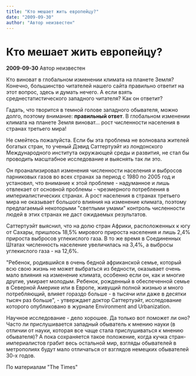 ```yaml
---
title: "Кто мешает жить европейцу?"
date: "2009-09-30"
author: "Автор неизвестен"
---
```


# Кто мешает жить европейцу?

**2009-09-30** Автор неизвестен

Кто виноват в глобальном изменении климата на планете Земля? Конечно, большинство читателей нашего сайта правильно ответит на этот вопрос, здесь и думать нечего. А если взять среднестатистического западного читателя? Как он ответит?

Гадать, что творится в темной голове западного обывателя, можно долго, поэтому внимание: **правильный ответ**. В глобальном изменении климата на планете Земля виноват... рост численности населения в странах третьего мира!

Не смейтесь пожалуйста. Если бы эта проблема не волновала жителей богатых стран, то ученый Дэвид Саттертуэйт из лондонского Международного института окружающей среды и развития, не стал бы проводить масштабное исследование и выяснять так ли это.

Он проанализировал изменения численности населения и выбросов парниковых газов во всех странах за период с 1980 по 2005 год и установил, что внимание к этой проблеме - надуманное и лишь отвлекает от основной проблемы - чрезмерного потребления в империалистических странах. А рост населения в странах третьего мира не оказывает большого влияния на изменение климата, поэтому предлагаемый некоторыми "светлыми умами" контроль численности людей в этих странах не даст ожидаемых результатов.

Саттертуэйт выяснил, что на долю стран Африки, расположенных к югу от Сахары, пришлось 18,5% мирового прироста населения и лишь 2,4% прироста выбросов углекислого газа. В то же время в Соединенных Штатах численность население увеличилась на 3,4%, а выбросы углекислого газа - на 12,6%.

"Ребенок, родившийся в очень бедной африканской семье, который всю свою жизнь не может выбраться из бедности, оказывает очень мало влияния на изменение климата, особенно если он, как и многие другие, умирает молодым. Ребенок, рожденный в обеспеченной семье в Северной Америке или в Европе, живущий полной жизнью и много потребляющий, влияет гораздо больше - в тысячи или даже в десятки тысяч раз больше", - утверждает доктор Саттертуэйт, исследование которого опубликовано в журнале Environment and Urbanization.

Научное исследование - дело хорошее. Да только вот поможет ли оно? Часто ли прислушивается западный обыватель к мнению науки (в отличии от науки, которая все чаще стала прислушиваться к мнению обывателя)? А пока сохраняется такое положение, когда кучка стран-империалистов грабит весь остальной мир, взгляды обывателей в метрополиях будут мало отличаться от взглядов немецких обывателей 30-х годов.

По материалам "The Times"